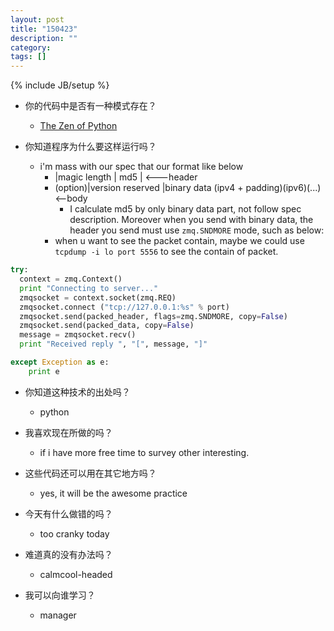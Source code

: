 ```yaml
---
layout: post
title: "150423"
description: ""
category: 
tags: []
---
```

{% include JB/setup %}

* 你的代码中是否有一种模式存在？
  * [The Zen of Python](https://www.python.org/dev/peps/pep-0020/)

* 你知道程序为什么要这样运行吗？
  * i'm mass with our spec that our format like below
    * |magic length | md5 | <---header
    * (option)|version reserved |binary data (ipv4 + padding)(ipv6)(...) <--body
      * I calculate md5 by only binary data part, not follow spec description.
      Moreover when you send with binary data, the header you send must use `zmq.SNDMORE`
      mode, such as below:
    * when u want to see the packet contain, maybe we could use 
    `tcpdump -i lo port 5556` to see the contain of packet.

~~~python
try:
  context = zmq.Context()
  print "Connecting to server..."
  zmqsocket = context.socket(zmq.REQ)
  zmqsocket.connect ("tcp://127.0.0.1:%s" % port)
  zmqsocket.send(packed_header, flags=zmq.SNDMORE, copy=False)
  zmqsocket.send(packed_data, copy=False)
  message = zmqsocket.recv()
  print "Received reply ", "[", message, "]" 

except Exception as e:
    print e
~~~


* 你知道这种技术的出处吗？
  * python

* 我喜欢现在所做的吗？
  * if i have more free time to survey other interesting.

* 这些代码还可以用在其它地方吗？
  * yes, it will be the awesome practice

* 今天有什么做错的吗？
  * too cranky today

* 难道真的没有办法吗？
  * calmcool-headed 

* 我可以向谁学习？
  * manager


